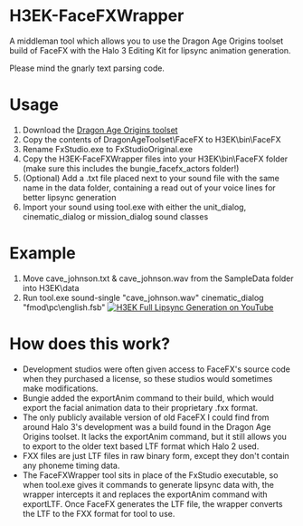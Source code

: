 # H3EK-FaceFXWrapper
A middleman tool which allows you to use the Dragon Age Origins toolset build of FaceFX with the Halo 3 Editing Kit for lipsync animation generation.

Please mind the gnarly text parsing code.
# Usage
1) Download the [Dragon Age Origins toolset](http://lvlt.bioware.cdn.ea.com/bioware/u/f/eagames/bioware/dragonage/toolset/DragonAgeToolset1.01Setup.exe)
2) Copy the contents of DragonAgeToolset\FaceFX to H3EK\bin\FaceFX
3) Rename FxStudio.exe to FxStudioOriginal.exe
4) Copy the H3EK-FaceFXWrapper files into your H3EK\bin\FaceFX folder (make sure this includes the bungie_facefx_actors folder!)
5) (Optional) Add a .txt file placed next to your sound file with the same name in the data folder, containing a read out of your voice lines for better lipsync generation
6) Import your sound using tool.exe with either the unit_dialog, cinematic_dialog or mission_dialog sound classes

# Example
1) Move cave_johnson.txt & cave_johnson.wav from the SampleData folder into H3EK\data
2) Run tool.exe sound-single "cave_johnson.wav" cinematic_dialog "fmod\pc\english.fsb"
[![H3EK Full Lipsync Generation on YouTube](https://i3.ytimg.com/vi/kjMR_M8xbb4/maxresdefault.jpg)](http://www.youtube.com/watch?v=kjMR_M8xbb4 "H3EK Full Lipsync Generation")
# How does this work?
- Development studios were often given access to FaceFX's source code when they purchased a license, so these studios would sometimes make modifications.
- Bungie added the exportAnim command to their build, which would export the facial animation data to their proprietary .fxx format.
- The only publicly available version of old FaceFX I could find from around Halo 3's development was a build found in the Dragon Age Origins toolset. It lacks the exportAnim command, but it still allows you to export to the older text based LTF format which Halo 2 used.
- FXX files are just LTF files in raw binary form, except they don't contain any phoneme timing data.
- The FaceFXWrapper tool sits in place of the FxStudio executable, so when tool.exe gives it commands to generate lipsync data with, the wrapper intercepts it and replaces the exportAnim command with exportLTF. Once FaceFX generates the LTF file, the wrapper converts the LTF to the FXX format for tool to use.
